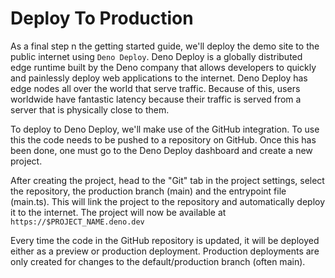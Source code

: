 # Deploy To Production

As a final step n the getting started guide, we'll deploy the demo site to the public internet using `Deno Deploy`. Deno Deploy is a globally distributed edge runtime built by the Deno company that allows developers to quickly and painlessly deploy web applications to the internet. Deno Deploy has edge nodes all over the world that serve traffic. Because of this, users worldwide have fantastic latency because their traffic is served from a server that is physically close to them.

To deploy to Deno Deploy, we'll make use of the GitHub integration. To use this the code needs to be pushed to a repository on GitHub. Once this has been done, one must go to the Deno Deploy dashboard and create a new project.

After creating the project, head to the "Git" tab in the project settings, select the repository, the production branch (main) and the entrypoint file (main.ts). This will link the project to the repository and automatically deploy it to the internet. The project will now be available at `https://$PROJECT_NAME.deno.dev`

Every time the code in the GitHub repository is updated, it will be deployed either as a preview or production deployment. Production deployments are only created for changes to the default/production branch (often main).



